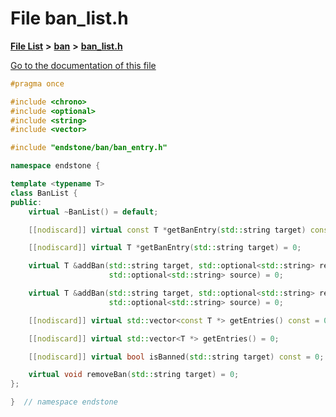 

# File ban\_list.h

[**File List**](files.md) **>** [**ban**](dir_f1b1f2e9abb31749ef58cd98f22bcd78.md) **>** [**ban\_list.h**](ban__list_8h.md)

[Go to the documentation of this file](ban__list_8h.md)


```C++
#pragma once

#include <chrono>
#include <optional>
#include <string>
#include <vector>

#include "endstone/ban/ban_entry.h"

namespace endstone {

template <typename T>
class BanList {
public:
    virtual ~BanList() = default;

    [[nodiscard]] virtual const T *getBanEntry(std::string target) const = 0;

    [[nodiscard]] virtual T *getBanEntry(std::string target) = 0;

    virtual T &addBan(std::string target, std::optional<std::string> reason, std::optional<BanEntry::Date> expires,
                      std::optional<std::string> source) = 0;

    virtual T &addBan(std::string target, std::optional<std::string> reason, std::chrono::seconds duration,
                      std::optional<std::string> source) = 0;

    [[nodiscard]] virtual std::vector<const T *> getEntries() const = 0;

    [[nodiscard]] virtual std::vector<T *> getEntries() = 0;

    [[nodiscard]] virtual bool isBanned(std::string target) const = 0;

    virtual void removeBan(std::string target) = 0;
};

}  // namespace endstone
```


